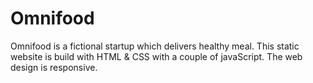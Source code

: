 # Omnifood
Omnifood is a fictional startup which delivers healthy meal. This static website is build with HTML & CSS with a couple of javaScript. The web design is responsive.
